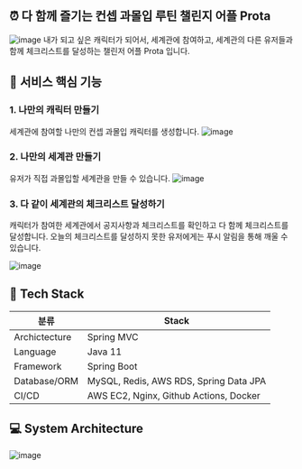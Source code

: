 ## ⏰ 다 함께 즐기는 컨셉 과몰입 루틴 챌린지 어플 Prota
![image](https://user-images.githubusercontent.com/80209277/229275540-3ae7d99f-5572-423c-b3b4-c7cfcd6f6c90.png)
내가 되고 싶은 캐릭터가 되어서, 세계관에 참여하고, 세계관의 다른 유저들과 함께 체크리스트를 달성하는 챌린저 어플 Prota 입니다.
## 📣 서비스 핵심 기능
### 1. 나만의 캐릭터 만들기
세계관에 참여할 나만의 컨셉 과몰입 캐릭터를 생성합니다.
![image](https://user-images.githubusercontent.com/80209277/229277747-64d30938-2b36-41c3-a9fa-d8d00b5adf65.png)

### 2. 나만의 세계관 만들기
유저가 직접 과몰입할 세계관을 만들 수 있습니다.
![image](https://user-images.githubusercontent.com/80209277/229276001-7667c0c7-85a8-4af4-9afa-87d7a768894f.png)

### 3. 다 같이 세계관의 체크리스트 달성하기
캐릭터가 참여한 세계관에서 공지사항과 체크리스트를 확인하고 다 함께 체크리스트를 달성합니다.
오늘의 체크리스트를 달성하지 못한 유저에게는 푸시 알림을 통해 깨울 수 있습니다.

![image](https://user-images.githubusercontent.com/80209277/229275990-903d9b58-55be-4ef0-9e04-05afc46bc3a9.png)

## 📌 Tech Stack
|분류|Stack|
|------|---|
| Archictecture	| Spring MVC|
| Language	| Java 11|
| Framework	| Spring Boot|
| Database/ORM	| MySQL, Redis, AWS RDS, Spring Data JPA|
| CI/CD	| AWS EC2, Nginx, Github Actions, Docker|

## 💻 System Architecture
![image](https://user-images.githubusercontent.com/80209277/229369168-b8329a75-7fb8-4393-883e-1b3ad7ce6aa0.png)
